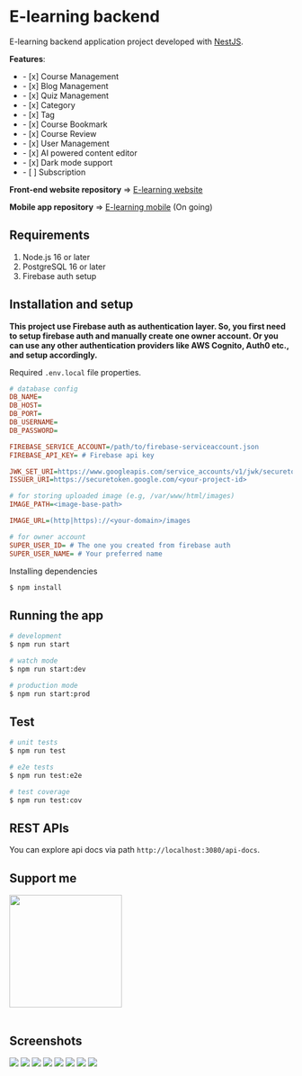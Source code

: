 # E-learning backend

E-learning backend application project developed with [NestJS](https://nestjs.com/).

**Features**:
<ul>
	<li>- [x] Course Management</li>
	<li>- [x] Blog Management</li>
	<li>- [x] Quiz Management</li>
	<li>- [x] Category</li>
	<li>- [x] Tag</li>
	<li>- [x] Course Bookmark</li>
	<li>- [x] Course Review</li>
	<li>- [x] User Management</li>
	<li>- [x] AI powered content editor</li>
	<li>- [x] Dark mode support</li>
	<li>- [ ] Subscription</li>
</ul>

**Front-end website repository** => [E-learning website](https://github.com/phyohtetarkar/hope-elearning-web/)

**Mobile app repository** => [E-learning mobile](https://github.com/phyohtetarkar/hope-elearning-mobile/) (On going)

## Requirements
<ol>
	<li>Node.js 16 or later</li>
	<li>PostgreSQL 16 or later</li>
	<li>Firebase auth setup</li>
</ol>

## Installation and setup

**This project use Firebase auth as authentication layer. So, you first need to setup firebase auth and manually create one owner account. Or you can use any other authentication providers like AWS Cognito, Auth0 etc., and setup accordingly.**

Required `.env.local` file properties.

```ini
# database config
DB_NAME=
DB_HOST=
DB_PORT=
DB_USERNAME=
DB_PASSWORD=

FIREBASE_SERVICE_ACCOUNT=/path/to/firebase-serviceaccount.json
FIREBASE_API_KEY= # Firebase api key

JWK_SET_URI=https://www.googleapis.com/service_accounts/v1/jwk/securetoken%40system.gserviceaccount.com
ISSUER_URI=https://securetoken.google.com/<your-project-id>

# for storing uploaded image (e.g, /var/www/html/images)
IMAGE_PATH=<image-base-path> 

IMAGE_URL=(http|https)://<your-domain>/images

# for owner account
SUPER_USER_ID= # The one you created from firebase auth
SUPER_USER_NAME= # Your preferred name
```

Installing dependencies

```bash
$ npm install
```

## Running the app

```bash
# development
$ npm run start

# watch mode
$ npm run start:dev

# production mode
$ npm run start:prod
```

## Test

```bash
# unit tests
$ npm run test

# e2e tests
$ npm run test:e2e

# test coverage
$ npm run test:cov
```

## REST APIs

You can explore api docs via path `http://localhost:3080/api-docs`.

## Support me

<a href="https://www.buymeacoffee.com/yzox2vc1i">
	<img src="images/bmc-button.png" width="200">
</a>
<br/>
<br/>

## Screenshots

<img src="images/landing.png">

<img src="images/course-detail-dark.png">

<img src="images/quiz-learn.png">

<img src="images/dashboard.png">

<img src="images/lesson-edit.png">

<img src="images/lesson-edit-dark.png">

<img src="images/post-edit.png">

<img src="images/math-equations.png">